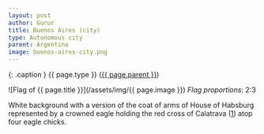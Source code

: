 ```yaml
---
layout: post
author: Gurur
title: Buenos Aires (city)
type: Autonomous city
parent: Argentina
image: buenos-aires-city.png
---
```

{: .caption }
{{ page.type }} ([{{ page.parent }}](/2019/03/11/argentina.html))

![Flag of {{ page.title }}](/assets/img/{{ page.image }})
*Flag proportions*: 2:3

White background with a version of the coat of arms of House of Habsburg represented by a crowned eagle holding the red cross of Calatrava (<span class="source-link">[1](https://www.crwflags.com/fotw/flags/rel-chor.html#calatrava)</span>) atop four eagle chicks.